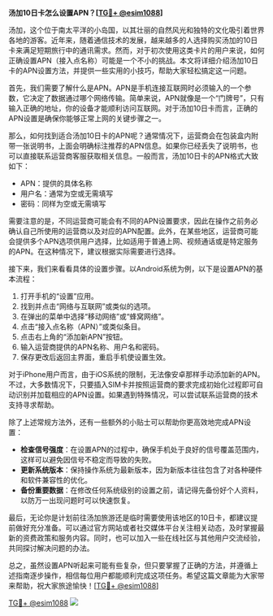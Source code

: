**汤加10日卡怎么设置APN？[[TG💪+ @esim1088](https://t.me/s/esim1088)]**

汤加，这个位于南太平洋的小岛国，以其壮丽的自然风光和独特的文化吸引着世界各地的游客。近年来，随着通信技术的发展，越来越多的人选择购买汤加的10日卡来满足短期旅行中的通讯需求。然而，对于初次使用这类卡片的用户来说，如何正确设置APN（接入点名称）可能是一个不小的挑战。本文将详细介绍汤加10日卡的APN设置方法，并提供一些实用的小技巧，帮助大家轻松搞定这一问题。

首先，我们需要了解什么是APN。APN是手机连接互联网时必须输入的一个参数，它决定了数据通过哪个网络传输。简单来说，APN就像是一个“门牌号”，只有输入正确的地址，你的设备才能顺利访问互联网。对于汤加10日卡而言，正确的APN设置是确保你能够正常上网的关键步骤之一。

那么，如何找到适合汤加10日卡的APN呢？通常情况下，运营商会在包装盒内附带一张说明书，上面会明确标注推荐的APN信息。如果你已经丢失了说明书，也可以直接联系运营商客服获取相关信息。一般而言，汤加10日卡的APN格式大致如下：

- APN：提供的具体名称
- 用户名：通常为空或无需填写
- 密码：同样为空或无需填写

需要注意的是，不同运营商可能会有不同的APN设置要求，因此在操作之前务必确认自己所使用的运营商以及对应的APN配置。此外，在某些地区，运营商可能会提供多个APN选项供用户选择，比如适用于普通上网、视频通话或是特定服务的APN。在这种情况下，建议根据实际需要进行选择。

接下来，我们来看看具体的设置步骤。以Android系统为例，以下是设置APN的基本流程：

1. 打开手机的“设置”应用。
2. 找到并点击“网络与互联网”或类似的选项。
3. 在弹出的菜单中选择“移动网络”或“蜂窝网络”。
4. 点击“接入点名称（APN）”或类似条目。
5. 点击右上角的“添加新APN”按钮。
6. 输入运营商提供的APN名称、用户名和密码。
7. 保存更改后返回主界面，重启手机使设置生效。

对于iPhone用户而言，由于iOS系统的限制，无法像安卓那样手动添加新的APN。不过，大多数情况下，只要插入SIM卡并按照运营商的要求完成初始化过程即可自动识别并加载相应的APN设置。如果遇到特殊情况，可以尝试联系运营商的技术支持寻求帮助。

除了上述常规方法外，还有一些额外的小贴士可以帮助你更高效地完成APN设置：

- **检查信号强度**：在设置APN的过程中，确保手机处于良好的信号覆盖范围内，这样可以避免因信号不稳定而导致的失败。
- **更新系统版本**：保持操作系统为最新版本，因为新版本往往包含了对各种硬件和软件兼容性的优化。
- **备份重要数据**：在修改任何系统级别的设置之前，请记得先备份好个人资料，以防万一出现问题时可以快速恢复。

最后，无论你是计划前往汤加旅游还是临时需要使用该地区的10日卡，都建议提前做好充分准备。可以通过官方网站或者社交媒体平台关注相关动态，及时掌握最新的资费政策和服务内容。同时，也可以加入一些在线社区与其他用户交流经验，共同探讨解决问题的办法。

总之，虽然设置APN听起来可能有些复杂，但只要掌握了正确的方法，并遵循上述指南逐步操作，相信每位用户都能顺利完成这项任务。希望这篇文章能为大家带来帮助，祝大家旅途愉快！[[TG💪+ @esim1088](https://t.me/s/esim1088)]

[TG💪+ @esim1088](https://t.me/s/esim1088) ![](https://i.postimg.cc/4NQfJmqS/Snipaste-2025-05-13-00-14-12.png)